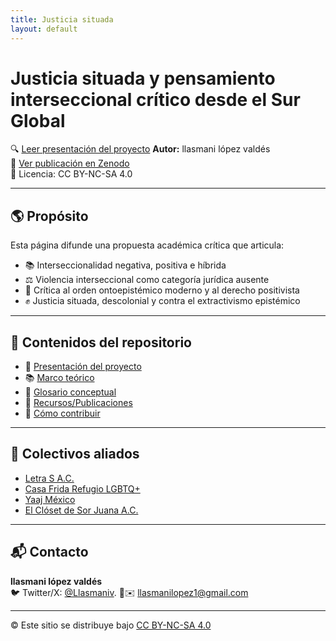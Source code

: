 ```yaml
---
title: Justicia situada
layout: default
---
```


# Justicia situada y pensamiento interseccional crítico desde el Sur Global
🔍 [Leer presentación del proyecto](presentacion.md)
**Autor:** llasmani lópez valdés  
🔗 [Ver publicación en Zenodo](https://doi.org/10.5281/zenodo.15335094)  
📄 Licencia: CC BY-NC-SA 4.0

---

## 🌎 Propósito

Esta página difunde una propuesta académica crítica que articula:

- 📚 Interseccionalidad negativa, positiva e híbrida  
- ⚖️ Violencia interseccional como categoría jurídica ausente  
- 🧠 Crítica al orden ontoepistémico moderno y al derecho positivista  
- ✊ Justicia situada, descolonial y contra el extractivismo epistémico

---

## 📂 Contenidos del repositorio

- 📘 [Presentación del proyecto](presentacion/presentacion.md)
- 📚 [Marco teórico](marco-teorico/marco-teorico.md)
- 🧠 [Glosario conceptual](glosario-conceptual/glosario-conceptual.md)
- 📎 [Recursos/Publicaciones](Recursos/Publicaciones.md)
- 🤝 [Cómo contribuir](CONTRIBUTING.md)

---

## 🤝 Colectivos aliados

- [Letra S A.C.](https://letraese.org.mx/)
- [Casa Frida Refugio LGBTQ+](https://www.casafrida.org/)
- [Yaaj México](https://yaajmexico.org/)
- [El Clóset de Sor Juana A.C.](https://closetdesorjuana.org.mx/)

---

## 📬 Contacto

**llasmani lópez valdés**  
🐦 Twitter/X: [@Llasmaniv](https://x.com/LlasmaniV?t=Bfv82tEoeBWRebqV_pgz1A&s=09).
🔗✉️ [llasmanilopez1@gmail.com](mailto:llasmanilopez1@gmail.com)

---

© Este sitio se distribuye bajo [CC BY-NC-SA 4.0](https://creativecommons.org/licenses/by-nc-sa/4.0/deed.es)
